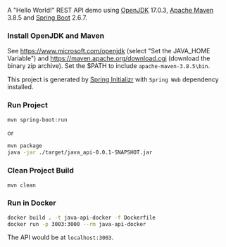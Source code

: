 A "Hello World!" REST API demo using [OpenJDK](https://openjdk.java.net/) 17.0.3, [Apache Maven](https://maven.apache.org/) 3.8.5 and [Spring Boot](https://spring.io/projects/spring-boot) 2.6.7.

### Install OpenJDK and Maven

See https://www.microsoft.com/openjdk (select "Set the JAVA_HOME Variable") and https://maven.apache.org/download.cgi (download the binary zip archive). Set the $PATH to include ```apache-maven-3.8.5\bin```.

This project is generated by [Spring Initializr](https://start.spring.io/) with ```Spring Web``` dependency installed.

### Run Project

```bash
mvn spring-boot:run
```

or

```bash
mvn package
java -jar ./target/java_api-0.0.1-SNAPSHOT.jar
```

### Clean Project Build

```bash
mvn clean
```

### Run in Docker

```bash
docker build . -t java-api-docker -f Dockerfile
docker run -p 3003:3000 --rm java-api-docker
```

The API would be at ```localhost:3003```.
